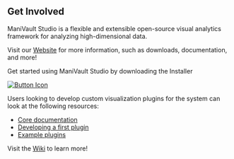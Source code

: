 ## Get Involved

ManiVault Studio is a flexible and extensible open-source visual analytics framework for analyzing high-dimensional data. 

Visit our [Website](https://www.manivault.studio/) for more information, such as downloads, documentation, and more!

Get started using ManiVault Studio by downloading the Installer

[![Button Icon]][Link]

Users looking to develop custom visualization plugins for the system can look at the following resources:

* [Core documentation](https://github.com/ManiVaultStudio/PublicWiki/wiki)
* [Developing a first plugin](https://github.com/ManiVaultStudio/PublicWiki/wiki/Writing-your-first-Plugin)
* [Example plugins](https://github.com/ManiVaultStudio/ExamplePlugins)

Visit the [Wiki](https://github.com/ManiVaultStudio/PublicWiki/wiki/) to learn more!

<!---------------------------------------------------------------------------->
[Link]: https://www.manivault.studio/downloads/ 'Download the Installer'
<!---------------------------------------------------------------------------->
[Button Example]: https://img.shields.io/badge/Title-37a779?style=for-the-badge
[Button Icon]: https://img.shields.io/badge/Installer-222222?style=for-the-badge&logoColor=white&logo=DocuSign
[Download Icon]: https://img.shields.io/badge/Download-EF2D5E?style=for-the-badge&logoColor=white&logo=DocuSign
[#]: #

